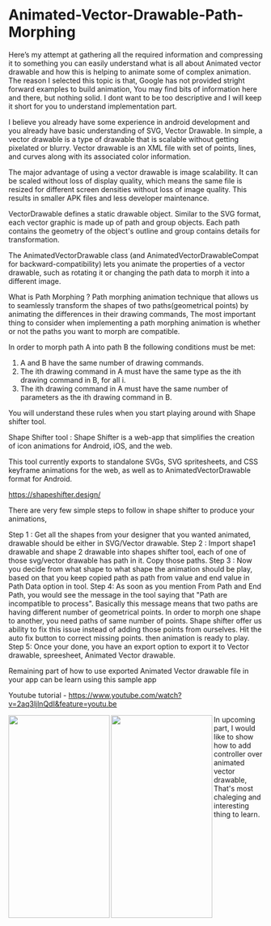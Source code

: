 # Animated-Vector-Drawable-Path-Morphing

Here’s my attempt at gathering all the required information and compressing it to something you can easily understand what is all about Animated vector drawable and how this is helping to animate some of complex animation. The reason I selected this topic is that, Google has not provided stright forward examples to build animation, You may find bits of information here and there, but nothing solid. I dont want to be too descriptive and I will keep it short for you to understand implementation part.

I believe you already have some experience in android development and you already have basic understanding of SVG, Vector Drawable. In simple, a vector drawable is a type of drawable that is scalable without getting pixelated or blurry. Vector drawable is an XML file with set of points, lines, and curves along with its associated color information. 

The major advantage of using a vector drawable is image scalability. It can be scaled without loss of display quality, which means the same file is resized for different screen densities without loss of image quality. This results in smaller APK files and less developer maintenance.

VectorDrawable defines a static drawable object. Similar to the SVG format, each vector graphic is made up of path and group objects. Each path contains the geometry of the object's outline and group contains details for transformation. 
 

The AnimatedVectorDrawable class (and AnimatedVectorDrawableCompat for backward-compatibility) lets you animate the properties of a vector drawable, such as rotating it or changing the path data to morph it into a different image.

What is Path Morphing ? 
Path morphing animation technique that allows us to seamlessly transform the shapes of two paths(geometrical points) by animating the differences in their drawing commands, The most important thing to consider when implementing a path morphing animation is whether or not the paths you want to morph are compatible.

In order to morph path A into path B the following conditions must be met:

1. A and B have the same number of drawing commands.
2. The ith drawing command in A must have the same type as the ith drawing command in B, for all i.
3. The ith drawing command in A must have the same number of parameters as the ith drawing command in B.

You will understand these rules when you start playing around with Shape shifter tool.

Shape Shifter tool : 
Shape Shifter is a web-app that simplifies the creation of icon animations for Android, iOS, and the web.

This tool currently exports to standalone SVGs, SVG spritesheets, and CSS keyframe animations for the web, as well as to AnimatedVectorDrawable format for Android. 


https://shapeshifter.design/

There are very few simple steps to follow in shape shifter to produce your animations, 

Step 1 : Get all the shapes from your designer that you wanted animated, drawable should be either in SVG/Vector drawable.
Step 2 : Import shape1 drawable and shape 2 drawable into shapes shifter tool, each of one of those svg/vector drawable has path in it. Copy those paths.
Step 3 : Now you decide from what shape to what shape the animation should be play, based on that you keep copied path as path  from value and end value in Path Data option in tool.
Step 4: As soon as you mention From Path and End Path, you would see the message in the tool saying that "Path are incompatible to process". Basically this message means that two paths are having different number of geometrical points. In order to morph one shape to another, you need paths of same number of points. Shape shifter offer us ability to fix this issue instead of adding those points from ourselves. Hit the auto fix button to correct missing points. then animation is ready to play.
Step 5: Once your done, you have an export option to export it to Vector drawable, spreesheet, Animated Vector drawable. 

Remaining part of how to use exported Animated Vector drawable file in your app can be learn using this sample app 

Youtube tutorial - https://www.youtube.com/watch?v=2aq3ljlnQdI&feature=youtu.be

<img align="left" width="200" height="400" src="https://github.com/chethu/Animated-Vector-drawable-Path-Morphing-/blob/master/app/src/main/res/drawable/original_demo.gif">





<img align="left" width="200" height="400" src="https://github.com/chethu/Animated-Vector-drawable-Path-Morphing-/blob/master/app/src/main/res/drawable/demo_vedio.gif">


In upcoming part, I would like to show how to add controller over animated vector drawable, That's most chaleging and interesting thing to learn.  
